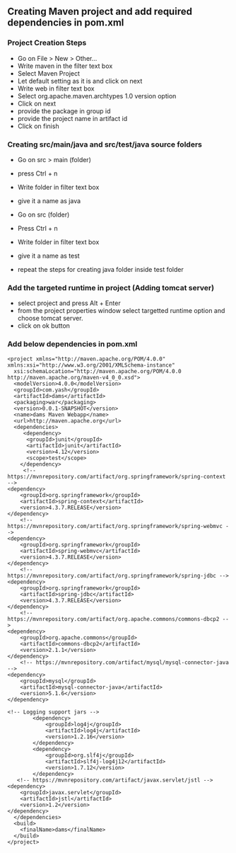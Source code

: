 ## Creating Maven project and add required dependencies in pom.xml

### Project Creation Steps

- Go on File >  New > Other...
- Write maven in the filter text box
- Select Maven Project
- Let default setting as it is and click on next
- Write web in filter text box
- Select org.apache.maven.archtypes 1.0 version option
- Click on next
- provide the package in group id
- provide the project name in artifact id
- Click on finish

### Creating src/main/java and src/test/java source folders

- Go on src > main (folder)
- press Ctrl + n
- Write folder in filter text box
- give it a name as java

- Go on src (folder)
- Press Ctrl + n
- Write folder in filter text box
- give it a name as test
- repeat the steps for creating java folder inside test folder



### Add the targeted runtime in project (Adding tomcat server)
- select project and press Alt + Enter
- from the project properties window select targetted runtime option and choose tomcat server.
- click on ok button

### Add below dependencies in pom.xml

```
<project xmlns="http://maven.apache.org/POM/4.0.0" xmlns:xsi="http://www.w3.org/2001/XMLSchema-instance"
  xsi:schemaLocation="http://maven.apache.org/POM/4.0.0 http://maven.apache.org/maven-v4_0_0.xsd">
  <modelVersion>4.0.0</modelVersion>
  <groupId>com.yash</groupId>
  <artifactId>dams</artifactId>
  <packaging>war</packaging>
  <version>0.0.1-SNAPSHOT</version>
  <name>dams Maven Webapp</name>
  <url>http://maven.apache.org</url>
  <dependencies>
     <dependency>
      <groupId>junit</groupId>
      <artifactId>junit</artifactId>
      <version>4.12</version>
      <scope>test</scope>
    </dependency>
     <!-- https://mvnrepository.com/artifact/org.springframework/spring-context -->
<dependency>
    <groupId>org.springframework</groupId>
    <artifactId>spring-context</artifactId>
    <version>4.3.7.RELEASE</version>
</dependency>    
    <!-- https://mvnrepository.com/artifact/org.springframework/spring-webmvc -->
<dependency>
    <groupId>org.springframework</groupId>
    <artifactId>spring-webmvc</artifactId>
    <version>4.3.7.RELEASE</version>
</dependency>   
    <!-- https://mvnrepository.com/artifact/org.springframework/spring-jdbc -->
<dependency>
    <groupId>org.springframework</groupId>
    <artifactId>spring-jdbc</artifactId>
    <version>4.3.7.RELEASE</version>
</dependency>
    <!-- https://mvnrepository.com/artifact/org.apache.commons/commons-dbcp2 -->
<dependency>
    <groupId>org.apache.commons</groupId>
    <artifactId>commons-dbcp2</artifactId>
    <version>2.1.1</version>
</dependency>
    <!-- https://mvnrepository.com/artifact/mysql/mysql-connector-java -->
<dependency>
    <groupId>mysql</groupId>
    <artifactId>mysql-connector-java</artifactId>
    <version>5.1.6</version>
</dependency>

<!-- Logging support jars -->
		<dependency>
			<groupId>log4j</groupId>
			<artifactId>log4j</artifactId>
			<version>1.2.16</version>
		</dependency>
		<dependency>
			<groupId>org.slf4j</groupId>
			<artifactId>slf4j-log4j12</artifactId>
			<version>1.7.12</version>
		</dependency>
   <!-- https://mvnrepository.com/artifact/javax.servlet/jstl -->
<dependency>
    <groupId>javax.servlet</groupId>
    <artifactId>jstl</artifactId>
    <version>1.2</version>
</dependency>
  </dependencies>
  <build>
    <finalName>dams</finalName>
  </build>
</project>

```
